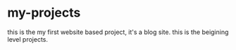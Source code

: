 # my-projects
this is the my first website based project, it's a blog site. 
this is the beigining level projects.

